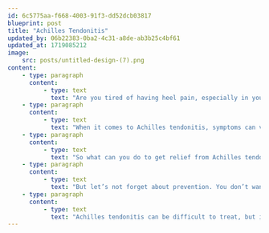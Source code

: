 ```yaml
---
id: 6c5775aa-f668-4003-91f3-dd52dcb03817
blueprint: post
title: "Achilles Tendonitis"
updated_by: 06b22383-0ba2-4c31-a8de-ab3b25c4bf61
updated_at: 1719085212
image:
    src: posts/untitled-design-(7).png
content:
    - type: paragraph
      content:
          - type: text
            text: "Are you tired of having heel pain, especially in your aching Achilles tendon? There are things you can do to get the relief you deserve. Achilles tendonitis a painful condition that can keep you from your favorite activities and even impact your daily life. But don’t worry, we’ve got you covered with everything you need to know about this condition."
    - type: paragraph
      content:
          - type: text
            text: "When it comes to Achilles tendonitis, symptoms can vary from constant to intermittent. Whether it’s a constant ache in the back of your heel or stiffness in your calf, it can be hard to move around without discomfort. What causes Achilles tendonitis? Causes include but are not limited to overuse, repetitive strain, and tight calf muscles. If you’re an athlete or engage in high-impact activities like running and jumping, you’re at a higher risk of developing this painful condition. And if you’re wearing improper footwear, it’s only going to make things worse."
    - type: paragraph
      content:
          - type: text
            text: "So what can you do to get relief from Achilles tendonitis? First and foremost, rest is crucial for healing the tendon. But that doesn’t mean you have to sit on the sidelines forever. Ice therapy is a great way to reduce inflammation and pain, while stretching exercises and physical therapy can help improve flexibility and strength in the calf muscles. And if you need a little extra help managing the pain, over-the-counter pain relievers like ibuprofen and naproxen can work wonders."
    - type: paragraph
      content:
          - type: text
            text: "But let’s not forget about prevention. You don’t want to be dealing with Achilles tendonitis again and again. The key is to wear proper footwear and gradually increase the intensity of your activities. And don’t forget to stretch – it’s an essential part of any workout routine. Cross-training with low-impact activities like swimming and cycling can also help reduce the risk of injury."
    - type: paragraph
      content:
          - type: text
            text: "Achilles tendonitis can be difficult to treat, but it is not impossible. With the right treatment and prevention methods, you can get back to doing what you love without the pain. Don’t wait until it’s too late – seek medical attention promptly if you’re experiencing symptoms of Achilles tendonitis. It’s time to take control of your health and get back to feeling like yourself again."
---
```

